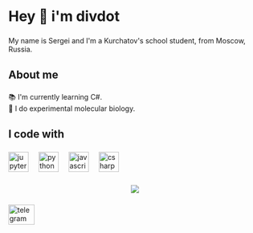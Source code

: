 <h1 align="left">Hey 👋 i'm divdot</h1>

###

<p align="left">My name is Sergei and I'm a Kurchatov's school student, from Moscow, Russia.</p>

###

<h2 align="left">About me</h2>

###

<p align="left">📚 I'm currently learning C#.<br>🧪 I do experimental molecular biology.</p>

###

<h2 align="left">I code with</h2>

###

<div align="left">
  <img src="https://cdn.jsdelivr.net/gh/devicons/devicon/icons/jupyter/jupyter-original.svg" height="40" alt="jupyter logo"  />
  <img width="12" />
  <img src="https://cdn.jsdelivr.net/gh/devicons/devicon/icons/python/python-original.svg" height="40" alt="python logo"  />
  <img width="12" />
  <img src="https://cdn.jsdelivr.net/gh/devicons/devicon/icons/javascript/javascript-original.svg" height="40" alt="javascript logo"  />
  <img width="12" />
  <img src="https://cdn.jsdelivr.net/gh/devicons/devicon/icons/csharp/csharp-original.svg" height="40" alt="csharp logo"  />
</div>

###

<div align="center">
  <img src="https://profile-counter.glitch.me/mrjabka/count.svg?"  />
</div>

###

<div align="left">
  <a href="https://t.me/divdot" target="_blank">
    <img src="https://raw.githubusercontent.com/maurodesouza/profile-readme-generator/master/src/assets/icons/social/telegram/default.svg" width="52" height="40" alt="telegram logo"  />
  </a>
</div>

###
